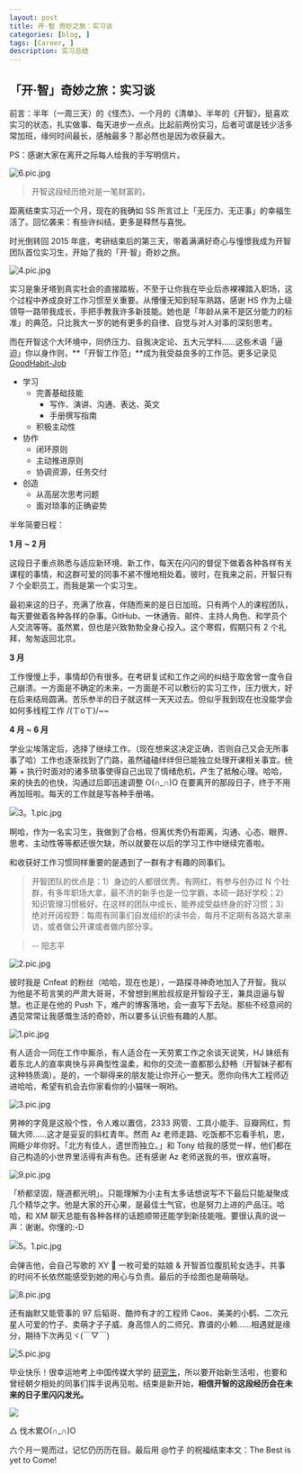 ```yaml
---
layout: post
title: 开·智 奇妙之旅：实习谈
categories: [blog, ]
tags: [Career, ]
description: 实习总结
---
```


## 「开·智」奇妙之旅：实习谈

前言：半年（一周三天）的《怪杰》、一个月的《清单》、半年的《开智》，挺喜欢实习的状态，扎实做事、每天进步一点点。比起前两份实习，后者可谓是钱少活多常加班，缘何时间最长，感触最多？那必然也是因为收获最大。

PS：感谢大家在离开之际每人给我的手写明信片。

![6.pic.jpg](http://ww1.sinaimg.cn/large/72f96cbagw1f5ohmq4w44j20zk0zk41v.jpg)

> 开智这段经历绝对是一笔财富的。

距离结束实习近一个月，现在的我确如 SS 所言过上「无压力、无正事」的幸福生活了。回忆袭来：有些许纠结，更多是释然与喜悦。

时光倒转回 2015 年底，考研结束后的第三天，带着满满好奇心与憧憬我成为开智团队首位实习生，开始了我的「开·智」奇妙之旅。

![4.pic.jpg](http://ww2.sinaimg.cn/large/72f96cbagw1f5oi9w8yi0j20zk0zkwih.jpg)


实习是象牙塔到真实社会的直接踏板，不至于让你我在毕业后赤裸裸踏入职场，这个过程中养成良好工作习惯至关重要。从懵懂无知到轻车熟路，感谢 HS 作为上级领导一路带我成长，手把手教我许多新技能。她也是「年龄从来不是区分能力的标准」的典范，只比我大一岁的她有更多的自律、自觉与对人对事的深刻思考。

而在开智这个大环境中，同侪压力、自我决定论、五大元学科……这些术语「逼迫」你以身作则，**「开智工作范」**成为我受益良多的工作范。更多记录见 [GoodHabit-Job](https://github.com/zhangdian0801/Growing/blob/master/Career/GoodHabit-Job.md)

- 学习
	- 完善基础技能
		- 写作、演讲、沟通、表达、英文
		- 手册撰写指南
	- 积极主动性
- 协作
	- 闭环原则
	- 主动推进原则
	- 协调资源，任务交付
- 创造
	- 从高层次思考问题
	- 面对琐事的正确姿势

半年简要日程：

**1 月 ~ 2 月**

这段日子重点熟悉与适应新环境、新工作，每天在闪闪的督促下做着各种各样有关课程的事情，和这群可爱的同事不紧不慢地相处着。彼时，在我来之前，开智只有 7 个全职员工，而我是第一个实习生。
	
最初来这的日子，充满了欣喜，伴随而来的是日日加班。只有两个人的课程团队，每天要做着各种各样的杂事。GitHub、一休通告、邮件、主持人角色、和学员个人交流等等。虽然累，但也是兴致勃勃全身心投入。这个寒假，假期只有 2 个礼拜，匆匆返回北京。

**3 月**

工作慢慢上手，事情却仍有很多。在考研复试和工作之间的纠结于取舍曾一度令自己崩溃。一方面是不确定的未来，一方面是不可以敷衍的实习工作，压力很大，好在后来结局圆满。苦乐参半的日子就这样一天天过去。但似乎我到现在也没能学会如何多线程工作 /(ㄒoㄒ)/~~

**4 月 ~ 6 月**
	
学业尘埃落定后，选择了继续工作。（现在想来这决定正确，否则自己又会无所事事了哈）工作也逐渐找到了门路，虽然磕磕绊绊但已能独立处理开课相关事宜。统筹 + 执行时面对的诸多琐事使得自己出现了情绪危机，产生了抵触心理。哈哈，来的快去的也快，沟通过后即迅速调整 O(∩_∩)O 在要离开的那段日子，终于不用再加班啦。每天的工作就是写各种手册咯。
	
![3。1.pic.jpg](http://ww3.sinaimg.cn/large/006tNbRwgw1f5scvxpojej30ic0icjsh.jpg)

啊哈，作为一名实习生，我做到了合格，但离优秀仍有距离，沟通、心态、眼界、思考、主动性等等都还很欠缺，所以就要在以后的学习工作中继续完善啦。

和收获好工作习惯同样重要的是遇到了一群有才有趣的同事们。

> 开智团队的优点是：1）身边的人都很优秀。有网红，有参与创办过 N 个社群，有多年职场大拿，最不济的新手也是一位学霸，本硕一路好学校；2）知识管理习惯极好。在这样的团队中成长，能养成受益终身的好习惯；3）绝对开阔视野：每周有同事们自发组织的读书会，每月不定期有各路大拿来访，或者做公开课或者做内部分享。

> -- 阳志平

![2.pic.jpg](http://ww4.sinaimg.cn/large/72f96cbagw1f5ojbfjrpbj20zk0zkgpr.jpg)

彼时我是 Cnfeat 的粉丝（哈哈，现在也是），一路探寻神奇地加入了开智。我以为他是不苟言笑的严肃大哥哥，不曾想到黑脸叔叔是开智段子王，兼具逗逼与智慧。也正是在他的 Push 下，难产的博客落地，会一直写下去哒。那些不经意间的遇见常常让我感慨生活的奇妙，所以要多认识些有趣的人那。

![1.pic.jpg](http://ww2.sinaimg.cn/large/72f96cbagw1f5ojqhzixbj20zk0zkae5.jpg)

有人适合一同在工作中厮杀，有人适合在一天劳累工作之余谈天说笑，HJ 妹纸有着东北人的直率爽快与非典型性温柔，和你的交流一直都那么舒畅（开智妹子都有这种特质滴）。是的，一个聊得来的朋友能让你开心一整天。愿你向伟大工程师迈进哈哈，希望有机会去你家看你的小猫咪一啊哟。


![3.pic.jpg](http://ww3.sinaimg.cn/large/72f96cbagw1f5ojsgz0quj20zk0zkq5y.jpg)

男神的字竟是这般个性，令人难以置信，2333  网管、工具小能手、豆瓣网红，剪辑大师……这才是妥妥的斜杠青年。然而 Az 老师走路、吃饭都不忘看手机，恩，网瘾少年你好。「北方有佳人，遗世而独立。」和 Tony 给我的感觉一样，他们都在自己构造的小世界里活得有声有色。还有感谢 Az 老师送我的书，很欢喜呀。

![9.pic.jpg](http://ww1.sinaimg.cn/large/72f96cbagw1f5ol4u8norj20zk0zkjte.jpg)

「桥都坚固，隧道都光明」。只能理解为小主有太多话想说写不下最后只能凝聚成几个精华之字。他是大家的开心果，是最佳士气官，也是努力上进的产品汪。哈哈，和 XM 聊天总能有各种各样的话题顺带还能学到新技能哦。要很认真的说一声：谢谢。你懂的:-D

![5。1.pic.jpg](http://ww3.sinaimg.cn/large/006tNbRwgw1f5sep9e7dkj30zk0zk78g.jpg)

会弹吉他，会自己写歌的 XY 👏 一枚可爱的姑娘 & 开智首位腹肌轮女选手。共事的时间不长依然能感受到她的用心与负责。最后的手绘图也是萌萌哒。

![8.pic.jpg](http://ww3.sinaimg.cn/large/72f96cbagw1f5okozq1xmj20zk0zk76q.jpg)

还有幽默又能管事的 97 后韬哥、酷帅有才的工程师 Caos、美美的小鹤、二次元星人可爱的竹子、卖萌才子子威、身高惊人的二师兄、靠谱的小赖……相遇就是缘分，期待下次再见ヾ(￣▽￣)

![5.pic.jpg](http://ww3.sinaimg.cn/large/72f96cbagw1f5ojig8t5pj20zk0zktcb.jpg)

毕业快乐！很幸运地考上中国传媒大学的 [研究生](https://zhangdian0801.github.io/blog/postgraduate-examination-time.html)，所以要开始新生活啦，也要和曾经朝夕相处的同事们挥手说再见啦。结束是新开始，**相信开智的这段经历会在未来的日子里闪闪发光。**

![](http://7xprxf.com1.z0.glb.clouddn.com/HZH.pic.jpg)

△ 伐木累O(∩_∩)O

六个月一晃而过，记忆仍历历在目。最后用 @竹子 的祝福结束本文：The Best is yet to Come!

